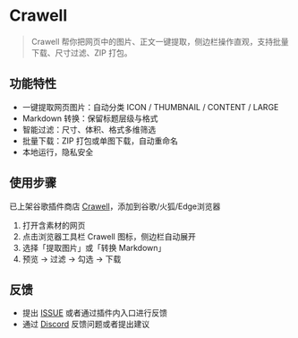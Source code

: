 
# Crawell

> Crawell 帮你把网页中的图片、正文一键提取，侧边栏操作直观，支持批量下载、尺寸过滤、ZIP 打包。

## 功能特性
- 一键提取网页图片：自动分类 ICON / THUMBNAIL / CONTENT / LARGE
- Markdown 转换：保留标题层级与格式
- 智能过滤：尺寸、体积、格式多维筛选
- 批量下载：ZIP 打包或单图下载，自动重命名
- 本地运行，隐私安全

## 使用步骤
已上架谷歌插件商店 [Crawell](Crawell)，添加到谷歌/火狐/Edge浏览器

1. 打开含素材的网页
2. 点击浏览器工具栏 Crawell 图标，侧边栏自动展开
3. 选择「提取图片」或「转换 Markdown」
4. 预览 → 过滤 → 勾选 → 下载

## 反馈

 - 提出 [ISSUE](https://github.com/kamjin3086/Crawell/issues/new) 或者通过插件内入口进行反馈
 - 通过 [Discord](https://discord.gg/stDBJE8tva) 反馈问题或者提出建议 
